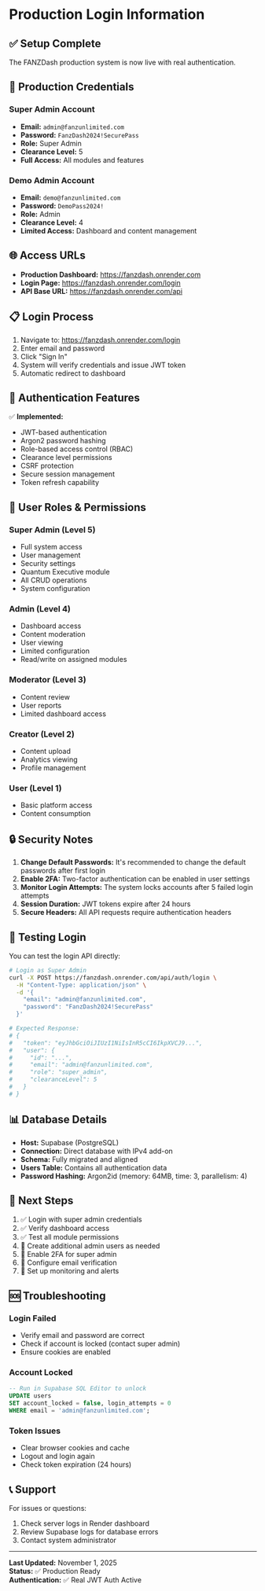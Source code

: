 # Production Login Information

## ✅ Setup Complete

The FANZDash production system is now live with real authentication.

## 🔐 Production Credentials

### Super Admin Account
- **Email:** `admin@fanzunlimited.com`
- **Password:** `FanzDash2024!SecurePass`
- **Role:** Super Admin
- **Clearance Level:** 5
- **Full Access:** All modules and features

### Demo Admin Account
- **Email:** `demo@fanzunlimited.com`
- **Password:** `DemoPass2024!`
- **Role:** Admin
- **Clearance Level:** 4
- **Limited Access:** Dashboard and content management

## 🌐 Access URLs

- **Production Dashboard:** https://fanzdash.onrender.com
- **Login Page:** https://fanzdash.onrender.com/login
- **API Base URL:** https://fanzdash.onrender.com/api

## 📋 Login Process

1. Navigate to: https://fanzdash.onrender.com/login
2. Enter email and password
3. Click "Sign In"
4. System will verify credentials and issue JWT token
5. Automatic redirect to dashboard

## 🔧 Authentication Features

✅ **Implemented:**
- JWT-based authentication
- Argon2 password hashing
- Role-based access control (RBAC)
- Clearance level permissions
- CSRF protection
- Secure session management
- Token refresh capability

## 🎯 User Roles & Permissions

### Super Admin (Level 5)
- Full system access
- User management
- Security settings
- Quantum Executive module
- All CRUD operations
- System configuration

### Admin (Level 4)
- Dashboard access
- Content moderation
- User viewing
- Limited configuration
- Read/write on assigned modules

### Moderator (Level 3)
- Content review
- User reports
- Limited dashboard access

### Creator (Level 2)
- Content upload
- Analytics viewing
- Profile management

### User (Level 1)
- Basic platform access
- Content consumption

## 🔒 Security Notes

1. **Change Default Passwords:** It's recommended to change the default passwords after first login
2. **Enable 2FA:** Two-factor authentication can be enabled in user settings
3. **Monitor Login Attempts:** The system locks accounts after 5 failed login attempts
4. **Session Duration:** JWT tokens expire after 24 hours
5. **Secure Headers:** All API requests require authentication headers

## 🧪 Testing Login

You can test the login API directly:

```bash
# Login as Super Admin
curl -X POST https://fanzdash.onrender.com/api/auth/login \
  -H "Content-Type: application/json" \
  -d '{
    "email": "admin@fanzunlimited.com",
    "password": "FanzDash2024!SecurePass"
  }'

# Expected Response:
# {
#   "token": "eyJhbGciOiJIUzI1NiIsInR5cCI6IkpXVCJ9...",
#   "user": {
#     "id": "...",
#     "email": "admin@fanzunlimited.com",
#     "role": "super_admin",
#     "clearanceLevel": 5
#   }
# }
```

## 📊 Database Details

- **Host:** Supabase (PostgreSQL)
- **Connection:** Direct database with IPv4 add-on
- **Schema:** Fully migrated and aligned
- **Users Table:** Contains all authentication data
- **Password Hashing:** Argon2id (memory: 64MB, time: 3, parallelism: 4)

## 🚀 Next Steps

1. ✅ Login with super admin credentials
2. ✅ Verify dashboard access
3. ✅ Test all module permissions
4. 📝 Create additional admin users as needed
5. 🔐 Enable 2FA for super admin
6. 📧 Configure email verification
7. 🔔 Set up monitoring and alerts

## 🆘 Troubleshooting

### Login Failed
- Verify email and password are correct
- Check if account is locked (contact super admin)
- Ensure cookies are enabled

### Account Locked
```sql
-- Run in Supabase SQL Editor to unlock
UPDATE users 
SET account_locked = false, login_attempts = 0 
WHERE email = 'admin@fanzunlimited.com';
```

### Token Issues
- Clear browser cookies and cache
- Logout and login again
- Check token expiration (24 hours)

## 📞 Support

For issues or questions:
1. Check server logs in Render dashboard
2. Review Supabase logs for database errors
3. Contact system administrator

---

**Last Updated:** November 1, 2025  
**Status:** ✅ Production Ready  
**Authentication:** ✅ Real JWT Auth Active
